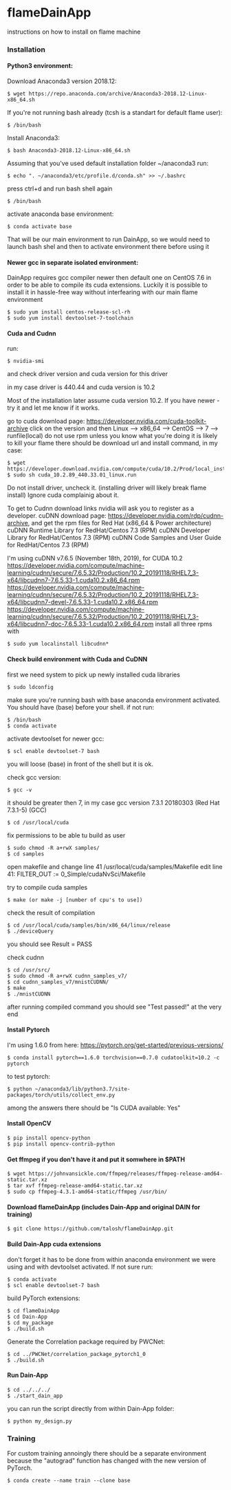 # flameDainApp

instructions on how to install on flame machine

### Installation

#### Python3 environment:

Download Anaconda3 version 2018.12:

    $ wget https://repo.anaconda.com/archive/Anaconda3-2018.12-Linux-x86_64.sh

If you're not running bash already (tcsh is a standart for default flame user):
    
    $ /bin/bash
    
Install Anaconda3:

    $ bash Anaconda3-2018.12-Linux-x86_64.sh

Assuming that you've used default installation folder ~/anaconda3 run:

    $ echo ". ~/anaconda3/etc/profile.d/conda.sh" >> ~/.bashrc

press ctrl+d and run bash shell again

    $ /bin/bash
    
activate anaconda base environment:

    $ conda activate base
    
That will be our main environment to run DainApp, so we would need to launch bash shel and then to activate environment there before using it

#### Newer gcc in separate isolated environment:

DainApp requires gcc compiler newer then default one on CentOS 7.6 in order to be able to compile its cuda extensions. Luckily it is possible to install it in hassle-free way without interfearing with our main flame environment

    $ sudo yum install centos-release-scl-rh
    $ sudo yum install devtoolset-7-toolchain

#### Cuda and Cudnn

run:

    $ nvidia-smi
    
and check driver version and cuda version for this driver

in my case driver is 440.44 and cuda version is 10.2

Most of the installation later assume cuda version 10.2. If you have newer - try it and let me know if it works.

go to cuda download page:	https://developer.nvidia.com/cuda-toolkit-archive
click on the version and then Linux --> x86_64 --> CentOS --> 7 --> runfile(local)
do not use rpm unless you know what you're doing it is likely to kill your flame
there should be download url and install command, in my case:

    $ wget https://developer.download.nvidia.com/compute/cuda/10.2/Prod/local_installers/cuda_10.2.89_440.33.01_linux.run
    $ sudo sh cuda_10.2.89_440.33.01_linux.run

Do not install driver, uncheck it. (installing driver will likely break flame install)
Ignore cuda complainig about it.

To get to Cudnn download links nvidia will ask you to register as a developer.
cuDNN download page:	https://developer.nvidia.com/rdp/cudnn-archive,
and get the rpm files for Red Hat (x86_64 & Power architecture)
cuDNN Runtime Library for RedHat/Centos 7.3 (RPM)
cuDNN Developer Library for RedHat/Centos 7.3 (RPM)
cuDNN Code Samples and User Guide for RedHat/Centos 7.3 (RPM)

I'm using cuDNN v7.6.5 (November 18th, 2019), for CUDA 10.2
https://developer.nvidia.com/compute/machine-learning/cudnn/secure/7.6.5.32/Production/10.2_20191118/RHEL7_3-x64/libcudnn7-7.6.5.33-1.cuda10.2.x86_64.rpm
https://developer.nvidia.com/compute/machine-learning/cudnn/secure/7.6.5.32/Production/10.2_20191118/RHEL7_3-x64/libcudnn7-devel-7.6.5.33-1.cuda10.2.x86_64.rpm
https://developer.nvidia.com/compute/machine-learning/cudnn/secure/7.6.5.32/Production/10.2_20191118/RHEL7_3-x64/libcudnn7-doc-7.6.5.33-1.cuda10.2.x86_64.rpm
install all three rpms with 
    
    $ sudo yum localinstall libcudnn* 

#### Check build environment with Cuda and CuDNN

first we need system to pick up newly installed cuda libraries
    
    $ sudo ldconfig

make sure you're running bash with base anaconda environment activated. You should have (base) before your shell. if not run:
    
    $ /bin/bash
    $ conda activate

activate devtoolset for newer gcc:
    
    $ scl enable devtoolset-7 bash

you will loose (base) in front of the shell but it is ok.

check gcc version:
    
    $ gcc -v

it should be greater then 7, in my case gcc version 7.3.1 20180303 (Red Hat 7.3.1-5) (GCC)

    $ cd /usr/local/cuda

fix permissions to be able tu build as user

    $ sudo chmod -R a+rwX samples/
    $ cd samples
    
open makefile and change line 41
/usr/local/cuda/samples/Makefile
edit line 41:
FILTER_OUT := 0_Simple/cudaNvSci/Makefile

try to compile cuda samples

    $ make (or make -j [number of cpu's to use])

check the result of compilation

    $ cd /usr/local/cuda/samples/bin/x86_64/linux/release
    $ ./deviceQuery

you should see Result = PASS

check cudnn

    $ cd /usr/src/
    $ sudo chmod -R a+rwX cudnn_samples_v7/
    $ cd cudnn_samples_v7/mnistCUDNN/
    $ make
    $ ./mnistCUDNN
    
after running compiled command you should see "Test passed!" at the very end

#### Install Pytorch
I'm using 1.6.0 from here: https://pytorch.org/get-started/previous-versions/
    
    $ conda install pytorch==1.6.0 torchvision==0.7.0 cudatoolkit=10.2 -c pytorch
    
to test pytorch:
    
    $ python ~/anaconda3/lib/python3.7/site-packages/torch/utils/collect_env.py

among the answers there should be "Is CUDA available: Yes"

#### Install OpenCV

    $ pip install opencv-python
    $ pip install opencv-contrib-python

#### Get ffmpeg if you don't have it and put it somwhere in $PATH

    $ wget https://johnvansickle.com/ffmpeg/releases/ffmpeg-release-amd64-static.tar.xz
    $ tar xvf ffmpeg-release-amd64-static.tar.xz
    $ sudo cp ffmpeg-4.3.1-amd64-static/ffmpeg /usr/bin/
    
#### Download flameDainApp (includes Dain-App and original DAIN for training)

    $ git clone https://github.com/talosh/flameDainApp.git
    
#### Build Dain-App cuda extensions 
don't forget it has to be done from within anaconda environment we were using and with devtoolset activated. If not sure run:

    $ conda activate    
    $ scl enable devtoolset-7 bash

build PyTorch extensions:

    $ cd flameDainApp
    $ cd Dain-App
    $ cd my_package 
    $ ./build.sh
    
Generate the Correlation package required by PWCNet:

    $ cd ../PWCNet/correlation_package_pytorch1_0
    $ ./build.sh

#### Run Dain-App
    
    $ cd ../../../
    $ ./start_dain_app
    
you can run the script directly from within Dain-App folder:

    $ python my_design.py
    
### Training

For custom training annoingly there should be a separate environment because the "autograd" function has changed with the new version of PyTorch.

    $ conda create --name train --clone base

